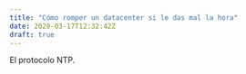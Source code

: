 ```yaml
---
title: "Cómo romper un datacenter si le das mal la hora"
date: 2020-03-17T12:32:42Z
draft: true
---
```


El protocolo NTP.
